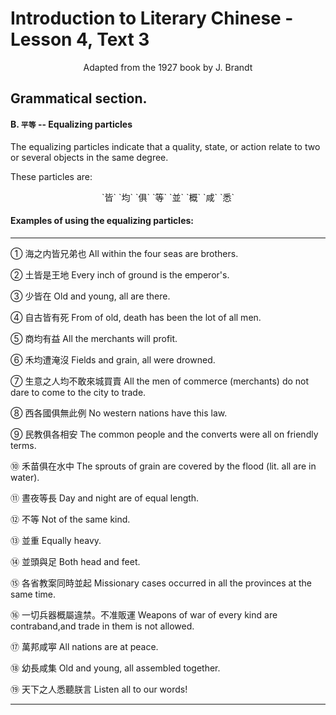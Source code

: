 # Introduction to Literary Chinese - Lesson 4, Text 3

<center>Adapted from the 1927 book by J. Brandt</center>

## Grammatical section.

#### B. `平等` -- Equalizing particles

The equalizing particles indicate that a quality, state, or action relate to two or several objects in the same degree.

These particles are:

<center>`皆` `均` `俱` `等` `並` `概` `咸` `悉`</center>

#### Examples of using the equalizing particles:

---

① 海之内皆兄弟也
All within the four seas are brothers.

② 土皆是王地
Every inch of ground is the emperor's.

③ 少皆在
Old and young, all are there.

④ 自古皆有死
From of old, death has been the lot of all men.

⑤ 商均有益
All the merchants will profit.

⑥ 禾均遭淹沒
Fields and grain, all were drowned.

⑦ 生意之人均不敢來城買賣
All the men of commerce (merchants) do not dare to come to the city to trade.

⑧ 西各國俱無此例
No western nations have this law.

⑨ 民教俱各相安
The common people and the converts were all on friendly terms.

⑩ 禾苗俱在水中
The sprouts of grain are covered by the flood (lit. all are in water).

⑪ 晝夜等長
Day and night are of equal length.

⑫ 不等
Not of the same kind.

⑬ 並重
Equally heavy.

⑭ 並頭與足
Both head and feet.

⑮ 各省教案同時並起
Missionary cases occurred in all the provinces at the same time.

⑯ 一切兵器概屬違禁。不准販運
Weapons of war of every kind are contraband,and trade in them is not allowed.

⑰ 萬邦咸寕
All nations are at peace.

⑱ 幼長咸集
Old and young, all assembled together.

⑲ 天下之人悉聽朕言
Listen all to our words!

---
